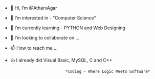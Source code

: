 - 👋 Hi, I’m @AtharvAgar
- 👀 I’m interested in - "Computer Science"
- 🌱 I’m currently learning - PYTHON and Web Designing
- 💞️ I’m looking to collaborate on ...
- 📫 How to reach me ...
- 👍 I already did Visual Basic, MySQL, C and C++

                              *Coding - Where Logic Meets Software*
<!---
AtharvAgar/AtharvAgar is a ✨ special ✨ repository because its `README.md` (this file) appears on your GitHub profile.
You can click the Preview link to take a look at your changes.
--->
